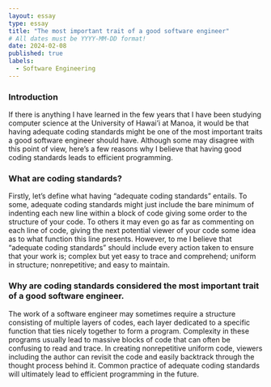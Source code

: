 ```yaml
---
layout: essay
type: essay
title: "The most important trait of a good software engineer"
# All dates must be YYYY-MM-DD format!
date: 2024-02-08
published: true
labels:
  - Software Engineering
---
```

### Introduction

If there is anything I have learned in the few years that I have been studying computer science at the University of Hawai’i at Manoa, it would be that having adequate coding standards might be one of the most important traits a good software engineer should have. Although some may disagree with this point of view, here’s a few reasons why I believe that having good coding standards leads to efficient programming. 

### What are coding standards?

Firstly, let’s define what having “adequate coding standards” entails. To some, adequate coding standards might just include the bare minimum of indenting each new line within a block of code giving some order to the structure of your code. To others it may even go as far as commenting on each line of code, giving the next potential viewer of your code some idea as to what function this line presents. However, to me I believe that “adequate coding standards” should include every action taken to ensure that your work is; complex but yet easy to trace and comprehend; uniform in structure; nonrepetitive; and easy to maintain.

### Why are coding standards considered the most important trait of a good software engineer.

The work of a software engineer may sometimes require a structure consisting of multiple layers of codes, each layer dedicated to a specific function that ties nicely together to form a program. Complexity in these programs usually lead to massive blocks of code that can often be confusing to read and trace. In creating nonrepetitive uniform code, viewers including the author can revisit the code and easily backtrack through the thought process behind it. Common practice of adequate coding standards will ultimately lead to efficient programming in the future.
